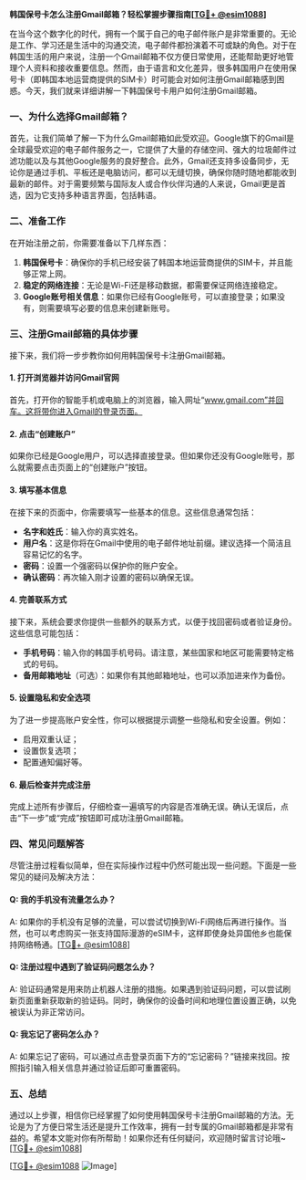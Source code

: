 **韩国保号卡怎么注册Gmail邮箱？轻松掌握步骤指南[[TG💪+ @esim1088](https://t.me/s/esim1088)]**

在当今这个数字化的时代，拥有一个属于自己的电子邮件账户是非常重要的。无论是工作、学习还是生活中的沟通交流，电子邮件都扮演着不可或缺的角色。对于在韩国生活的用户来说，注册一个Gmail邮箱不仅方便日常使用，还能帮助更好地管理个人资料和接收重要信息。然而，由于语言和文化差异，很多韩国用户在使用保号卡（即韩国本地运营商提供的SIM卡）时可能会对如何注册Gmail邮箱感到困惑。今天，我们就来详细讲解一下韩国保号卡用户如何注册Gmail邮箱。

### 一、为什么选择Gmail邮箱？

首先，让我们简单了解一下为什么Gmail邮箱如此受欢迎。Google旗下的Gmail是全球最受欢迎的电子邮件服务之一，它提供了大量的存储空间、强大的垃圾邮件过滤功能以及与其他Google服务的良好整合。此外，Gmail还支持多设备同步，无论你是通过手机、平板还是电脑访问，都可以无缝切换，确保你随时随地都能收到最新的邮件。对于需要频繁与国际友人或合作伙伴沟通的人来说，Gmail更是首选，因为它支持多种语言界面，包括韩语。

### 二、准备工作

在开始注册之前，你需要准备以下几样东西：

1. **韩国保号卡**：确保你的手机已经安装了韩国本地运营商提供的SIM卡，并且能够正常上网。
2. **稳定的网络连接**：无论是Wi-Fi还是移动数据，都需要保证网络连接稳定。
3. **Google账号相关信息**：如果你已经有Google账号，可以直接登录；如果没有，则需要填写必要的信息来创建新账号。

### 三、注册Gmail邮箱的具体步骤

接下来，我们将一步步教你如何用韩国保号卡注册Gmail邮箱。

#### 1. 打开浏览器并访问Gmail官网

首先，打开你的智能手机或电脑上的浏览器，输入网址“www.gmail.com”并回车。这将带你进入Gmail的登录页面。

#### 2. 点击“创建账户”

如果你已经是Google用户，可以选择直接登录。但如果你还没有Google账号，那么就需要点击页面上的“创建账户”按钮。

#### 3. 填写基本信息

在接下来的页面中，你需要填写一些基本的信息。这些信息通常包括：

- **名字和姓氏**：输入你的真实姓名。
- **用户名**：这是你将在Gmail中使用的电子邮件地址前缀。建议选择一个简洁且容易记忆的名字。
- **密码**：设置一个强密码以保护你的账户安全。
- **确认密码**：再次输入刚才设置的密码以确保无误。

#### 4. 完善联系方式

接下来，系统会要求你提供一些额外的联系方式，以便于找回密码或者验证身份。这些信息可能包括：

- **手机号码**：输入你的韩国手机号码。请注意，某些国家和地区可能需要特定格式的号码。
- **备用邮箱地址**（可选）：如果你有其他邮箱地址，也可以添加进来作为备份。

#### 5. 设置隐私和安全选项

为了进一步提高账户安全性，你可以根据提示调整一些隐私和安全设置。例如：

- 启用双重认证；
- 设置恢复选项；
- 配置通知偏好等。

#### 6. 最后检查并完成注册

完成上述所有步骤后，仔细检查一遍填写的内容是否准确无误。确认无误后，点击“下一步”或“完成”按钮即可成功注册Gmail邮箱。

### 四、常见问题解答

尽管注册过程看似简单，但在实际操作过程中仍然可能出现一些问题。下面是一些常见的疑问及解决方法：

#### Q: 我的手机没有流量怎么办？
A: 如果你的手机没有足够的流量，可以尝试切换到Wi-Fi网络后再进行操作。当然，也可以考虑购买一张支持国际漫游的eSIM卡，这样即使身处异国他乡也能保持网络畅通。[[TG💪+ @esim1088](https://t.me/s/esim1088)]

#### Q: 注册过程中遇到了验证码问题怎么办？
A: 验证码通常是用来防止机器人注册的措施。如果遇到验证码问题，可以尝试刷新页面重新获取新的验证码。同时，确保你的设备时间和地理位置设置正确，以免被误认为非正常访问。

#### Q: 我忘记了密码怎么办？
A: 如果忘记了密码，可以通过点击登录页面下方的“忘记密码？”链接来找回。按照指引输入相关信息并通过验证后即可重置密码。

### 五、总结

通过以上步骤，相信你已经掌握了如何使用韩国保号卡注册Gmail邮箱的方法。无论是为了方便日常生活还是提升工作效率，拥有一封专属的Gmail邮箱都是非常有益的。希望本文能对你有所帮助！如果你还有任何疑问，欢迎随时留言讨论哦~ [[TG💪+ @esim1088](https://t.me/s/esim1088)] 

[[TG💪+ @esim1088](https://t.me/s/esim1088) ![Image](https://i.postimg.cc/4NQfJmqS/Snipaste-2025-05-13-00-14-12.png)]